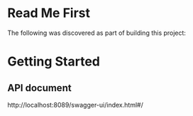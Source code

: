 # Read Me First
The following was discovered as part of building this project: 
# Getting Started
## API document
http://localhost:8089/swagger-ui/index.html#/
